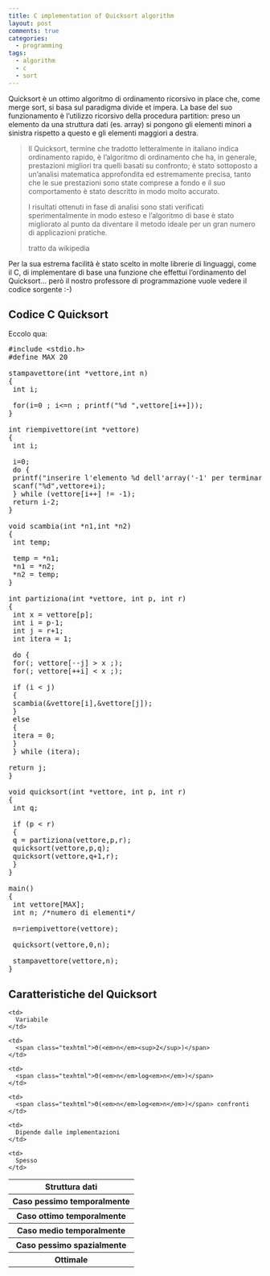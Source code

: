 ```yaml
---
title: C implementation of Quicksort algorithm
layout: post
comments: true
categories:
  - programming
tags:
  - algorithm
  - c
  - sort
---
```

Quicksort è un ottimo algoritmo di ordinamento ricorsivo in place che, come merge sort, si basa sul paradigma divide et impera. La base del suo funzionamento è l&#8217;utilizzo ricorsivo della procedura partition: preso un elemento da una struttura dati (es. array) si pongono gli elementi minori a sinistra rispetto a questo e gli elementi maggiori a destra.

> Il Quicksort, termine che tradotto letteralmente in italiano indica ordinamento rapido, è l&#8217;algoritmo di ordinamento che ha, in generale, prestazioni migliori tra quelli basati su confronto; è stato sottoposto a un&#8217;analisi matematica approfondita ed estremamente precisa, tanto che le sue prestazioni sono state comprese a fondo e il suo comportamento è stato descritto in modo molto accurato.
>
> <!--more-->
>
> I risultati ottenuti in fase di analisi sono stati verificati sperimentalmente in modo esteso e l&#8217;algoritmo di base è stato migliorato al punto da diventare il metodo ideale per un gran numero di applicazioni pratiche.
>
> tratto da wikipedia

Per la sua estrema facilità è stato scelto in molte librerie di linguaggi, come il C, di implementare di base una funzione che effettui l&#8217;ordinamento del Quicksort&#8230; però il nostro professore di programmazione vuole vedere il codice sorgente :-)

## Codice C Quicksort

Eccolo qua:

<pre lang="c">#include &lt;stdio.h&gt;
#define MAX 20

stampavettore(int *vettore,int n)
{
 int i;

 for(i=0 ; i&lt;=n ; printf("%d ",vettore[i++]));
}

int riempivettore(int *vettore)
{
 int i;

 i=0;
 do {
 printf("inserire l'elemento %d dell'array('-1' per terminare): ",i+1);
 scanf("%d",vettore+i);
 } while (vettore[i++] != -1);
 return i-2;
}

void scambia(int *n1,int *n2)
{
 int temp;

 temp = *n1;
 *n1 = *n2;
 *n2 = temp;
}

int partiziona(int *vettore, int p, int r)
{
 int x = vettore[p];
 int i = p-1;
 int j = r+1;
 int itera = 1;

 do {
 for(; vettore[--j] &gt; x ;);
 for(; vettore[++i] &lt; x ;);

 if (i &lt; j)
 {
 scambia(&vettore[i],&vettore[j]);
 }
 else
 {
 itera = 0;
 }
 } while (itera);

return j;
}

void quicksort(int *vettore, int p, int r)
{
 int q;

 if (p &lt; r)
 {
 q = partiziona(vettore,p,r);
 quicksort(vettore,p,q);
 quicksort(vettore,q+1,r);
 }
}

main()
{
 int vettore[MAX];
 int n; /*numero di elementi*/

 n=riempivettore(vettore);

 quicksort(vettore,0,n);

 stampavettore(vettore,n);
}</pre>

## Caratteristiche del Quicksort

<table border="0">
  <tr>
    <th>
      Struttura dati
    </th>

    <td>
      Variabile
    </td>
  </tr>

  <tr>
    <th>
      Caso pessimo temporalmente
    </th>

    <td>
      <span class="texhtml">Θ(<em>n</em><sup>2</sup>)</span>
    </td>
  </tr>

  <tr>
    <th>
      Caso ottimo temporalmente
    </th>

    <td>
      <span class="texhtml">Θ(<em>n</em>log<em>n</em>)</span>
    </td>
  </tr>

  <tr>
    <th>
      Caso medio temporalmente
    </th>

    <td>
      <span class="texhtml">Θ(<em>n</em>log<em>n</em>)</span> confronti
    </td>
  </tr>

  <tr>
    <th>
      Caso pessimo spazialmente
    </th>

    <td>
      Dipende dalle implementazioni
    </td>
  </tr>

  <tr>
    <th>
      Ottimale
    </th>

    <td>
      Spesso
    </td>
  </tr>
</table>
